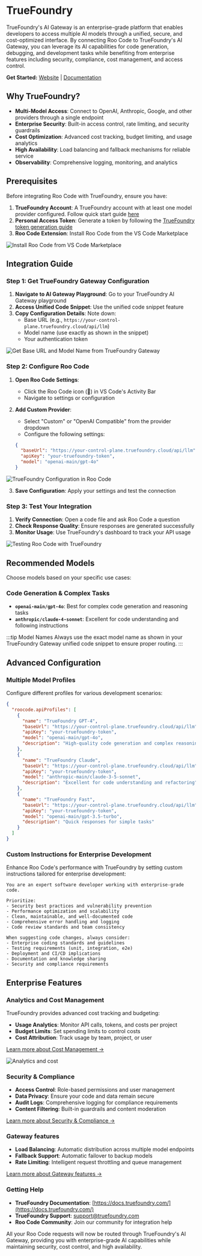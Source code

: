# TrueFoundry

TrueFoundry's AI Gateway is an enterprise-grade platform that enables developers to access multiple AI models through a unified, secure, and cost-optimized interface. By connecting Roo Code to TrueFoundry's AI Gateway, you can leverage its AI capabilities for code generation, debugging, and development tasks while benefiting from enterprise features including security, compliance, cost management, and access control.

**Get Started:** [Website](https://www.truefoundry.com/ai-gateway) | [Documentation](https://docs.truefoundry.com/gateway/intro-to-llm-gateway) 

## Why TrueFoundry?

- **Multi-Model Access**: Connect to OpenAI, Anthropic, Google, and other providers through a single endpoint
- **Enterprise Security**: Built-in access control, rate limiting, and security guardrails
- **Cost Optimization**: Advanced cost tracking, budget limiting, and usage analytics
- **High Availability**: Load balancing and fallback mechanisms for reliable service
- **Observability**: Comprehensive logging, monitoring, and analytics

## Prerequisites

Before integrating Roo Code with TrueFoundry, ensure you have:

1. **TrueFoundry Account**: A TrueFoundry account with at least one model provider configured. Follow quick start guide [here](https://docs.truefoundry.com/gateway/quick-start)
2. **Personal Access Token**: Generate a token by following the [TrueFoundry token generation guide](https://docs.truefoundry.com/gateway/authentication)
3. **Roo Code Extension**: Install Roo Code from the VS Code Marketplace

![Install Roo Code from VS Code Marketplace](/img/truefoundry/roo-code-marketplace-install.png)

## Integration Guide

### Step 1: Get TrueFoundry Gateway Configuration

1. **Navigate to AI Gateway Playground**: Go to your TrueFoundry AI Gateway playground
2. **Access Unified Code Snippet**: Use the unified code snippet feature
3. **Copy Configuration Details**: Note down:
   - Base URL (e.g., `https://your-control-plane.truefoundry.cloud/api/llm`)
   - Model name (use exactly as shown in the snippet)
   - Your authentication token

![Get Base URL and Model Name from TrueFoundry Gateway](/img/truefoundry/unified-code-tfy.png)

### Step 2: Configure Roo Code

1. **Open Roo Code Settings**: 
   - Click the Roo Code icon (🦘) in VS Code's Activity Bar
   - Navigate to settings or configuration

2. **Add Custom Provider**:
   - Select "Custom" or "OpenAI Compatible" from the provider dropdown
   - Configure the following settings:

   ```json
   {
     "baseUrl": "https://your-control-plane.truefoundry.cloud/api/llm",
     "apiKey": "your-truefoundry-token",
     "model": "openai-main/gpt-4o"
   }
   ```

![TrueFoundry Configuration in Roo Code](/img/truefoundry/roo-code-truefoundry-config.png)

3. **Save Configuration**: Apply your settings and test the connection

### Step 3: Test Your Integration

1. **Verify Connection**: Open a code file and ask Roo Code a question
2. **Check Response Quality**: Ensure responses are generated successfully
3. **Monitor Usage**: Use TrueFoundry's dashboard to track your API usage

![Testing Roo Code with TrueFoundry](/img/truefoundry/roo-code-test-integration.png)

## Recommended Models

Choose models based on your specific use cases:

### **Code Generation & Complex Tasks**
- **`openai-main/gpt-4o`**: Best for complex code generation and reasoning tasks
- **`anthropic/claude-4-sonnet`**: Excellent for code understanding and following instructions


:::tip Model Names
Always use the exact model name as shown in your TrueFoundry Gateway unified code snippet to ensure proper routing.
:::

## Advanced Configuration

### Multiple Model Profiles

Configure different profiles for various development scenarios:

```json
{
  "roocode.apiProfiles": [
    {
      "name": "TrueFoundry GPT-4",
      "baseUrl": "https://your-control-plane.truefoundry.cloud/api/llm",
      "apiKey": "your-truefoundry-token",
      "model": "openai-main/gpt-4o",
      "description": "High-quality code generation and complex reasoning"
    },
    {
      "name": "TrueFoundry Claude",
      "baseUrl": "https://your-control-plane.truefoundry.cloud/api/llm",
      "apiKey": "your-truefoundry-token",
      "model": "anthropic-main/claude-3-5-sonnet",
      "description": "Excellent for code understanding and refactoring"
    },
    {
      "name": "TrueFoundry Fast",
      "baseUrl": "https://your-control-plane.truefoundry.cloud/api/llm",
      "apiKey": "your-truefoundry-token",
      "model": "openai-main/gpt-3.5-turbo",
      "description": "Quick responses for simple tasks"
    }
  ]
}
```

### Custom Instructions for Enterprise Development

Enhance Roo Code's performance with TrueFoundry by setting custom instructions tailored for enterprise development:

```
You are an expert software developer working with enterprise-grade code.

Prioritize:
- Security best practices and vulnerability prevention
- Performance optimization and scalability
- Clean, maintainable, and well-documented code
- Comprehensive error handling and logging
- Code review standards and team consistency

When suggesting code changes, always consider:
- Enterprise coding standards and guidelines
- Testing requirements (unit, integration, e2e)
- Deployment and CI/CD implications
- Documentation and knowledge sharing
- Security and compliance requirements
```

## Enterprise Features

### Analytics and Cost Management

TrueFoundry provides advanced cost tracking and budgeting:

- **Usage Analytics**: Monitor API calls, tokens, and costs per project
- **Budget Limits**: Set spending limits to control costs  
- **Cost Attribution**: Track usage by team, project, or user

[Learn more about Cost Management →](https://docs.truefoundry.com/gateway/cost-tracking)

![Analytics and cost](/img/truefoundry/gateway-metrics.png)

### Security & Compliance

- **Access Control**: Role-based permissions and user management
- **Data Privacy**: Ensure your code and data remain secure
- **Audit Logs**: Comprehensive logging for compliance requirements
- **Content Filtering**: Built-in guardrails and content moderation

[Learn more about Security & Compliance →](https://docs.truefoundry.com/gateway/guardrails-and-security)

### Gateway features

- **Load Balancing**: Automatic distribution across multiple model endpoints
- **Fallback Support**: Automatic failover to backup models
- **Rate Limiting**: Intelligent request throttling and queue management

[Learn more about Gateway features →](https://docs.truefoundry.com/gateway/load-balancing)

### Getting Help

- **TrueFoundry Documentation**: [https://docs.truefoundry.com/](https://docs.truefoundry.com/)
- **TrueFoundry Support**: [support@truefoundry.com](mailto:support@truefoundry.com)
- **Roo Code Community**: Join our community for integration help


All your Roo Code requests will now be routed through TrueFoundry's AI Gateway, providing you with enterprise-grade AI capabilities while maintaining security, cost control, and high availability.
